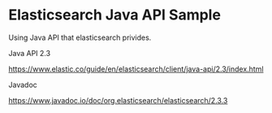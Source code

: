 Elasticsearch Java API Sample
=============================

Using Java API that elasticsearch privides.

Java API 2.3

https://www.elastic.co/guide/en/elasticsearch/client/java-api/2.3/index.html

Javadoc

https://www.javadoc.io/doc/org.elasticsearch/elasticsearch/2.3.3
